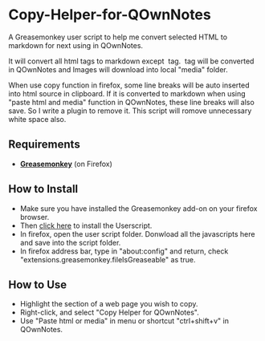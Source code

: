 # Copy-Helper-for-QOwnNotes

A Greasemonkey user script to help me convert selected HTML to markdown for next using in QOwnNotes.

It will convert all html tags to markdown except <img> tag. <img> tag will be converted in QOwnNotes and Images will download into local "media" folder. 

When use copy function in firefox, some line breaks will be auto inserted into html source in clipboard. If it is converted to markdown when using "paste html and media" function in QOwnNotes, these line breaks will also save. So I write a plugin to remove it. This script will romove unnecessary white space also.



## Requirements

* [**Greasemonkey**](https://addons.mozilla.org/en-US/firefox/addon/greasemonkey/) (on Firefox)


## How to Install

* Make sure you have installed the Greasemonkey add-on on your firefox browser.
* Then [click here](https://github.com/vanleo2001/Copy-Helper-for-QOwnNotes-script/raw/master/Copy-Helper-for-QOwnNotes.user.js) to install the Userscript.
* In firefox, open the user script folder. Donwload all the javascripts here and save into the script folder.
* In firefox address bar, type in "about:config" and return, check "extensions.greasemonkey.fileIsGreaseable" as true.

## How to Use
* Highlight the section of a web page you wish to copy.
* Right-click, and select "Copy Helper for QOwnNotes".
* Use "Paste html or media" in menu or shortcut "ctrl+shift+v" in QOwnNotes.
